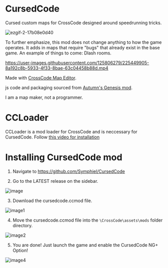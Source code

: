 # CursedCode
Cursed custom maps for CrossCode designed around speedrunning tricks. 

![ezgif-2-17b08e0d40](https://user-images.githubusercontent.com/125806279/225466211-51cab1b7-ac3e-409f-8d9f-a53ff5e4a512.gif)

To further emphasize, this mod does not change anything to how the game operates. It adds in maps that require "bugs" that already exist in the base game. An example of things to come: Dlash rooms.

https://user-images.githubusercontent.com/125806279/225449905-8a192c8b-5933-4f33-8bae-63c04458b88d.mp4

Made with [CrossCode Map Editor](https://github.com/CCDirectLink/crosscode-map-editor).

js code and packaging sourced from [Autumn's Genesis mod](https://github.com/Hsifnus/autumns-genesis).

I am a map maker, not a programmer.

# CCLoader
CCLoader is a mod loader for CrossCode and is neccessary for CursedCode. Follow [this video for installation](https://www.youtube.com/watch?v=kY3_C2D2gDA)

# Installing CursedCode mod

1. Navigate to https://github.com/Symphiel/CursedCode

2. Go to the LATEST release on the sidebar.

![image](https://user-images.githubusercontent.com/125806279/225468763-85aa24cc-0adb-4cdb-99eb-fbe4e86d8e2e.png)

3. Download the cursedcode.ccmod file.

![image1](https://user-images.githubusercontent.com/125806279/225469235-d3c05566-3aab-485b-8e82-4c8dbc38d32b.png)

4. Move the cursedcode.ccmod file into the `\CrossCode\assets\mods` folder directory.

![image2](https://user-images.githubusercontent.com/125806279/225469504-708da7f9-9069-4b42-aa31-b86cedc27fc6.png)

5. You are done! Just launch the game and enable the CursedCode NG+ Option!

![image4](https://user-images.githubusercontent.com/125806279/225469653-8a4dd519-e57e-45f9-b97a-a35d98846def.png)

